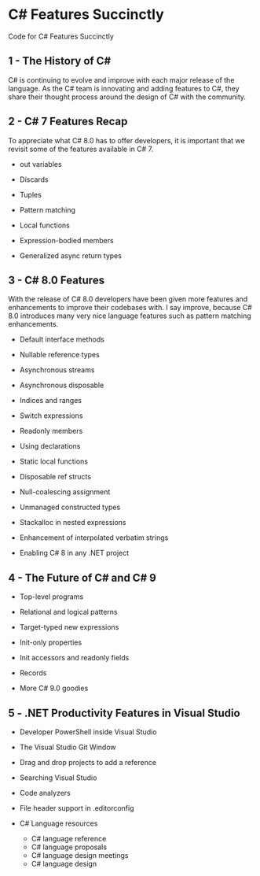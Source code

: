 # C# Features Succinctly
Code for C# Features Succinctly

## 1 - The History of C#
C# is continuing to evolve and improve with each major release of the language. As the C# team is innovating and adding features to C#, they share their thought process around the design of C# with the community.

## 2 - C# 7 Features Recap
To appreciate what C# 8.0 has to offer developers, it is important that we revisit some of the features available in C# 7.

* out variables

* Discards

* Tuples

* Pattern matching

* Local functions

* Expression-bodied members

* Generalized async return types

## 3 - C# 8.0 Features

With the release of C# 8.0 developers have been given more features and enhancements to improve their codebases with. I say improve, because C# 8.0 introduces many very nice language features such as pattern matching enhancements. 

* Default interface methods

* Nullable reference types

* Asynchronous streams

* Asynchronous disposable

* Indices and ranges

* Switch expressions

* Readonly members

* Using declarations

* Static local functions

* Disposable ref structs

* Null-coalescing assignment

* Unmanaged constructed types

* Stackalloc in nested expressions

* Enhancement of interpolated verbatim strings

* Enabling C# 8 in any .NET project


## 4 - The Future of C# and C# 9

* Top-level programs

* Relational and logical patterns

* Target-typed new expressions

* Init-only properties

* Init accessors and readonly fields

* Records

* More C# 9.0 goodies

## 5 - .NET Productivity Features in Visual Studio

* Developer PowerShell inside Visual Studio

* The Visual Studio Git Window

* Drag and drop projects to add a reference

* Searching Visual Studio

* Code analyzers

* File header support in .editorconfig

* C# Language resources
  - C# language reference
  - C# language proposals
  - C# language design meetings
  - C# language design